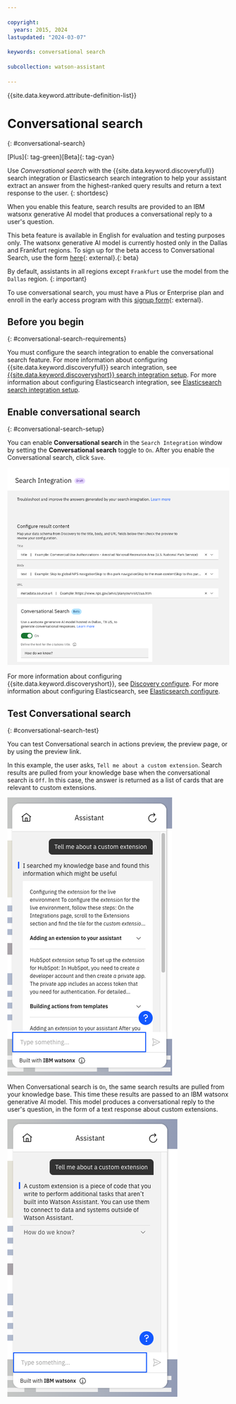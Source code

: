 ```yaml
---

copyright:
  years: 2015, 2024
lastupdated: "2024-03-07"

keywords: conversational search

subcollection: watson-assistant

---
```


{{site.data.keyword.attribute-definition-list}}

# Conversational search
{: #conversational-search}

[Plus]{: tag-green}[Beta]{: tag-cyan}

Use *Conversational search* with the {{site.data.keyword.discoveryfull}} search integration or Elasticsearch search integration to help your assistant extract an answer from the highest-ranked query results and return a text response to the user.
{: shortdesc}

When you enable this feature, search results are provided to an IBM watsonx generative AI model that produces a conversational reply to a user's question. 

This beta feature is available in English for evaluation and testing purposes only. The watsonx generative AI model is currently hosted only in the Dallas and Frankfurt regions. To sign up for the beta access to Conversational Search, use the form [here](https://wkf.ms/4bKDCUh){: external}.{: beta}

By default, assistants in all regions except `Frankfurt` use the model from the `Dallas` region. {: important}

To use conversational search, you must have a Plus or Enterprise plan and enroll in the early access program with this [signup form](https://wkf.ms/4bKDCUh){: external}.



## Before you begin
{: #conversational-search-requirements}

You must configure the search integration to enable the conversational search feature. For more information about configuring {{site.data.keyword.discoveryfull}} search integration, see [{{site.data.keyword.discoveryshort}} search integration setup](/docs/watson-assistant?topic=watson-assistant-search-add). For more information about configuring Elasticsearch integration, see [Elasticsearch search integration setup](/docs/watson-assistant?topic=watson-assistant-search-elasticsearch-add).

## Enable conversational search 
{: #conversational-search-setup}

You can enable **Conversational search** in the `Search Integration` window by setting the **Conversational search** toggle to `On`. After you enable the Conversational search, click `Save`. 

 ![ConversationalSearch](images/convo-search-toggle-on.png) 

 For more information about configuring {{site.data.keyword.discoveryshort}}, see [Discovery configure](/docs/watson-assistant?topic=watson-assistant-search-add#search-add-configure). For more information about configuring Elasticsearch, see [Elasticsearch configure](/docs/watson-assistant?topic=watson-assistant-search-elasticsearch-add#setup-elasticsearch).



## Test Conversational search
{: #conversational-search-test}

You can test Conversational search in actions preview, the preview page, or by using the preview link.

In this example, the user asks, `Tell me about a custom extension`.
Search results are pulled from your knowledge base when the conversational search is `Off`. In this case, the answer is returned as a list of cards that are relevant to custom extensions.

   ![ConversationalSearchAnswer](images/elasticsearch-answer.png)

When Conversational search is `On`, the same search results are pulled from your knowledge base. This time these results are passed to an IBM watsonx generative AI model. This model produces a conversational reply to the user's question, in the form of a text response about custom extensions.

   ![ConversationalSearchQuestion](images/elasticsearch-question.png)
  













